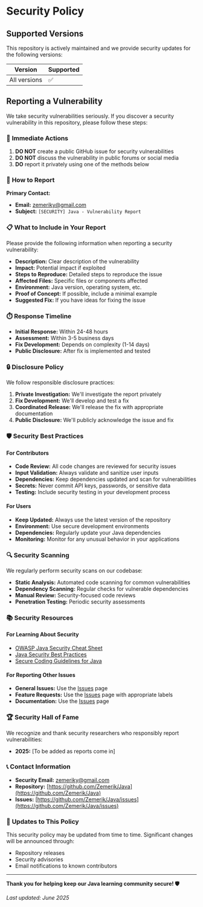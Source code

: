 # Security Policy

## Supported Versions

This repository is actively maintained and we provide security updates for the following versions:

| Version | Supported          |
| ------- | ------------------ |
| All versions | ✅ |

## Reporting a Vulnerability

We take security vulnerabilities seriously. If you discover a security vulnerability in this repository, please follow these steps:

### 🚨 **Immediate Actions**

1. **DO NOT** create a public GitHub issue for security vulnerabilities
2. **DO NOT** discuss the vulnerability in public forums or social media
3. **DO** report it privately using one of the methods below

### 📧 **How to Report**

**Primary Contact:**
- **Email:** [zemeriky@gmail.com](mailto:zemeriky@gmail.com)
- **Subject:** `[SECURITY] Java - Vulnerability Report`

### 📋 **What to Include in Your Report**

Please provide the following information when reporting a security vulnerability:

- **Description:** Clear description of the vulnerability
- **Impact:** Potential impact if exploited
- **Steps to Reproduce:** Detailed steps to reproduce the issue
- **Affected Files:** Specific files or components affected
- **Environment:** Java version, operating system, etc.
- **Proof of Concept:** If possible, include a minimal example
- **Suggested Fix:** If you have ideas for fixing the issue

### ⏱️ **Response Timeline**

- **Initial Response:** Within 24-48 hours
- **Assessment:** Within 3-5 business days
- **Fix Development:** Depends on complexity (1-14 days)
- **Public Disclosure:** After fix is implemented and tested

### 🔒 **Disclosure Policy**

We follow responsible disclosure practices:

1. **Private Investigation:** We'll investigate the report privately
2. **Fix Development:** We'll develop and test a fix
3. **Coordinated Release:** We'll release the fix with appropriate documentation
4. **Public Disclosure:** We'll publicly acknowledge the issue and fix

### 🛡️ **Security Best Practices**

#### For Contributors

- **Code Review:** All code changes are reviewed for security issues
- **Input Validation:** Always validate and sanitize user inputs
- **Dependencies:** Keep dependencies updated and scan for vulnerabilities
- **Secrets:** Never commit API keys, passwords, or sensitive data
- **Testing:** Include security testing in your development process

#### For Users

- **Keep Updated:** Always use the latest version of the repository
- **Environment:** Use secure development environments
- **Dependencies:** Regularly update your Java dependencies
- **Monitoring:** Monitor for any unusual behavior in your applications

### 🔍 **Security Scanning**

We regularly perform security scans on our codebase:

- **Static Analysis:** Automated code scanning for common vulnerabilities
- **Dependency Scanning:** Regular checks for vulnerable dependencies
- **Manual Review:** Security-focused code reviews
- **Penetration Testing:** Periodic security assessments

### 📚 **Security Resources**

#### For Learning About Security

- [OWASP Java Security Cheat Sheet](https://cheatsheetseries.owasp.org/cheatsheets/Java_Security_Cheat_Sheet.html)
- [Java Security Best Practices](https://docs.oracle.com/javase/tutorial/security/)
- [Secure Coding Guidelines for Java](https://www.oracle.com/java/technologies/javase/seccodeguide.html)

#### For Reporting Other Issues

- **General Issues:** Use the [Issues](https://github.com/Zemerik/Java/issues) page
- **Feature Requests:** Use the [Issues](https://github.com/Zemerik/Java/issues) page with appropriate labels
- **Documentation:** Use the [Issues](https://github.com/Zemerik/Java/issues) page

### 🏆 **Security Hall of Fame**

We recognize and thank security researchers who responsibly report vulnerabilities:

- **2025:** [To be added as reports come in]

### 📞 **Contact Information**

- **Security Email:** [zemeriky@gmail.com](mailto:zemeriky@gmail.com)
- **Repository:** [https://github.com/Zemerik/Java](https://github.com/Zemerik/Java)
- **Issues:** [https://github.com/Zemerik/Java/issues](https://github.com/Zemerik/Java/issues)

### 🔄 **Updates to This Policy**

This security policy may be updated from time to time. Significant changes will be announced through:

- Repository releases
- Security advisories
- Email notifications to known contributors

---

**Thank you for helping keep our Java learning community secure! 🛡️**

*Last updated: June 2025* 